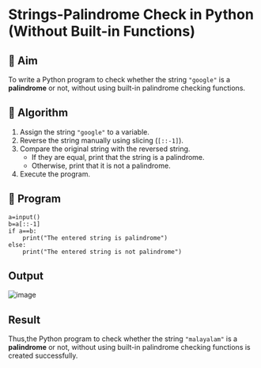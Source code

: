 # Strings-Palindrome Check in Python (Without Built-in Functions)

## 🎯 Aim
To write a Python program to check whether the string `"google"` is a **palindrome** or not, without using built-in palindrome checking functions.

## 🧠 Algorithm
1. Assign the string `"google"` to a variable.
2. Reverse the string manually using slicing (`[::-1]`).
3. Compare the original string with the reversed string.
   - If they are equal, print that the string is a palindrome.
   - Otherwise, print that it is not a palindrome.
4. Execute the program.

## 🧾 Program
```
a=input()
b=a[::-1]
if a==b:
    print("The entered string is palindrome")
else:
    print("The entered string is not palindrome")
```
## Output
![image](https://github.com/user-attachments/assets/d49fb658-3e3a-490a-bcd3-c5205ad537c8)

## Result
Thus,the Python program to check whether the string `"malayalam"` is a **palindrome** or not, without using built-in palindrome checking functions is created successfully.
